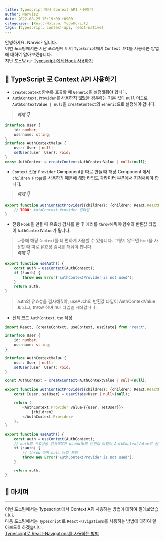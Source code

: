 ```yaml
---
title: Typescript 에서 Context API 사용하기
author: Narvis2
date: 2022-08-25 15:19:00 +0900
categories: [React-Native, TypeScript]
tags: [typescript, context-api, react-native]
---
```


안녕하세요. Narvis2 입니다.  
이번 포스팅에서는 지난 포스팅에 이어 `TypeScript`에서 `Context API`를 사용하는 방법에 대하여 알아보겠습니다.  
지난 포스팅 👉 [Typescript 에서 Hook 사용하기](https://narvis2.github.io/posts/React-Native-Using-Hooks-In-Typescript/)

## 🚩 TypeScript 로 Context API 사용하기
- `createContext` 함수를 호출할 때 `Generic`을 설정해줘야 합니다.
- `AuthContext.Provider`를 사용하지 않았을 경우에는 기본 값이 `null` 이므로 `AuthContextValue | null`을 `createContext`의 `Generic`으로 설정해야 합니다.
> **_예제 👇_**
``` typescript
interface User {
    id: number;
    username: string;
}
interface AuthContextValue {
    user: User | null;
    setUser(user: User): void;
}
const AuthContext = createContext<AuthContextValue | null>(null);
```
- `Context` 전용 `Provider` Component를 따로 만들 때 해당 Component 에서 `children Props`를 사용하기 때문에 해당 타입도 파라미터 부분에서 지정해줘야 합니다.
> **_예제 👇_**  
``` typescript
export function AuthContextProvider({children}: {children: React.ReactNode}) {
    // TODO: AuthContext.Provider 렌더링
}
```
- 전용 `Hook`을 만들 때 유효성 검사를 한 후 에러를 `throw`해줘야 함수의 반환값 타입이 `AuthContextValue`가 됩니다.
> 나중에 해당 `Context`를 더 편하게 사용할 수 있습니다. 그렇지 않으면 `Hook`을 사용할 때 따로 유효성 검사를 해줘야 합니다.  
> **_예제 👇_**
``` typescript
export function useAuth() {
    const auth = useContext(AuthContext);
    if (!auth) {
        throw new Error('AuthContextProvider is not used');
    }
    return auth;
}
```
> auth의 유효성을 검사해줘야, useAuch의 반환값 타입이 AuthContextValue로 되고, throw 하여 null 타입을 제외합니다.


- 전체 코드 `AuthContext.tsx` 작성


``` typescript
import React, {createContext, useContext, useState} from 'react';

interface User {
    id: number;
    username: string;
}

interface AuthContextValue {
    user: User | null;
    setUser(user: User): void;
}

const AuthContext = createContext<AuthContextValue | null>(null);

export function AuthContextProvider({children}: {children: React.ReactNode}) {
    const [user, setUser] = userState<User | null>(null);

    return (
        <AuthContext.Provider value={{user, setUser}}>
            {children}
        </AuthContext.Provider>
    );
}

export function useAuth() {
    const auth = useContext(AuthContext);
    // auth의 유효성을 검사해줘야 useAuth의 반환값 타입이 AuthContextValue로 됨
    if (!auth) {
        // throw 하여 null 타입 제외
        throw new Error('AuthContextProvider is not used');
    }

    return auth;
}
```

## 🚩 마치며
--- 
이번 포스팅에서는 Typescript 에서 Context API 사용하는 방법에 대하여 알아보았습니다.  
다음 포스팅에서는 `Typescript` 로 `React-Navigations`를 사용하는 방법에 대하여 알아보도록 하겠습니다.  
[Typescript로 React-Navigations를 사용하는 방법](https://narvis2.github.io/posts/React-Native-Using-React-Navigation-With-Typescript/)